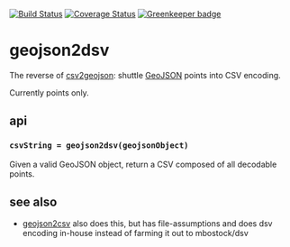 [![Build Status](https://travis-ci.org/tmcw/geojson2dsv.svg)](https://travis-ci.org/tmcw/geojson2dsv)
[![Coverage Status](https://coveralls.io/repos/tmcw/geojson2dsv/badge.svg)](https://coveralls.io/r/tmcw/geojson2dsv)
[![Greenkeeper badge](https://badges.greenkeeper.io/tmcw/geojson2dsv.svg)](https://greenkeeper.io/)

# geojson2dsv

The reverse of [csv2geojson](https://github.com/mapbox/csv2geojson): shuttle [GeoJSON](http://geojson.org/) points into
CSV encoding.

Currently points only.

## api

### `csvString = geojson2dsv(geojsonObject)`

Given a valid GeoJSON object, return a CSV composed of all decodable points.

## see also

* [geojson2csv](https://github.com/morganherlocker/geojson2csv) also does this, but has file-assumptions and does dsv encoding in-house instead of farming it out to mbostock/dsv

